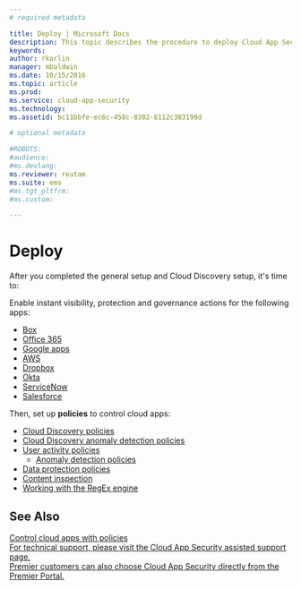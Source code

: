 ```yaml
---
# required metadata

title: Deploy | Microsoft Docs
description: This topic describes the procedure to deploy Cloud App Security.
keywords:
author: rkarlin
manager: mbaldwin
ms.date: 10/15/2016
ms.topic: article
ms.prod:
ms.service: cloud-app-security
ms.technology:
ms.assetid: bc11bbfe-ec6c-458c-8302-8112c383199d

# optional metadata

#ROBOTS:
#audience:
#ms.devlang:
ms.reviewer: reutam
ms.suite: ems
#ms.tgt_pltfrm:
#ms.custom:

---
```


# Deploy
 After you completed the general setup and Cloud Discovery setup, it's time to:

 Enable instant visibility, protection and governance actions for the following apps:
 - [Box](connect-box-to-microsoft-cloud-app-security.md)
 - [Office 365](connect-office-365-to-microsoft-cloud-app-security.md)
 - [Google apps](connect-google-apps-to-microsoft-cloud-app-security.md)
 - [AWS](connect-aws-to-microsoft-cloud-app-security.md)
 - [Dropbox](connect-dropbox-to-microsoft-cloud-app-security.md)
 - [Okta](connect-okta-to-microsoft-cloud-app-security.md)
 - [ServiceNow](connect-servicenow-to-microsoft-cloud-app-security.md)
 - [Salesforce](connect-salesforce-to-microsoft-cloud-app-security.md)
 
Then, set up **policies** to control cloud apps:
-  [Cloud Discovery policies](cloud-discovery-policies.md)
  - [Cloud Discovery anomaly detection policies](cloud-discovery-anomaly-detection-policies.md)
- [User activity policies](user-activity-policies.md)
  - [Anomaly detection policies](anomaly-detection-policy.md)
 - [Data protection policies](data-protection-policies.md) 
  - [Content inspection](content-inspection.md)
  - [Working with the RegEx engine](working-with-the-regex-engine.md)

## See Also  
 [Control cloud apps with policies](control-cloud-apps-with-policies.md)   
 [For technical support, please visit the Cloud App Security assisted support page.](http://support.microsoft.com/oas/default.aspx?prid=16031)   
 [Premier customers can also choose Cloud App Security directly from the Premier Portal.](https://premier.microsoft.com/)  
  
  